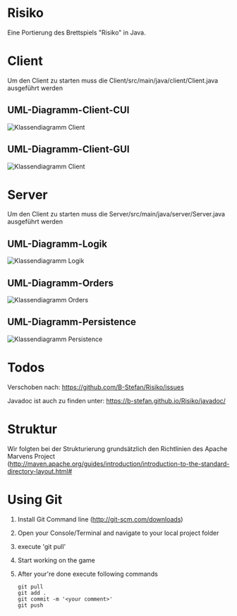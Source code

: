 Risiko
======

Eine Portierung des Brettspiels "Risiko" in Java.


# Client
 Um den Client zu starten muss die Client/src/main/java/client/Client.java ausgeführt werden

## UML-Diagramm-Client-CUI
![Klassendiagramm Client](http://b-stefan.github.io/Risiko/UML-Klassendiagramme/Client-CUI.svg "Klassendiagramm Client")

## UML-Diagramm-Client-GUI
![Klassendiagramm Client](http://b-stefan.github.io/Risiko/UML-Klassendiagramme/Clinet-GUI.svg "Klassendiagramm Client")

# Server
 Um den Client zu starten muss die Server/src/main/java/server/Server.java ausgeführt werden

## UML-Diagramm-Logik
![Klassendiagramm Logik](http://b-stefan.github.io/Risiko/UML-Klassendiagramme/Server-Logic.svg "Klassendiagramm Logik")

## UML-Diagramm-Orders
![Klassendiagramm Orders](http://b-stefan.github.io/Risiko/UML-Klassendiagramme/Server-Orders.svg "Klassendiagramm Orders")

## UML-Diagramm-Persistence
![Klassendiagramm Persistence](http://b-stefan.github.io/Risiko/UML-Klassendiagramme/Server-Persistence.svg "Klassendiagramm Persistence")


# Todos

Verschoben nach: https://github.com/B-Stefan/Risiko/issues

Javadoc ist auch zu finden unter: https://b-stefan.github.io/Risiko/javadoc/



# Struktur
Wir folgten bei der Strukturierung grundsätzlich den Richtlinien des Apache Marvens Project
(http://maven.apache.org/guides/introduction/introduction-to-the-standard-directory-layout.html#



# Using Git

1. Install Git Command line (http://git-scm.com/downloads)
2. Open your Console/Terminal and navigate to your local project folder
3. execute 'git pull'

4. Start working on the game

5. After your're done execute following commands
    ```
    git pull
    git add .
    git commit -m '<your comment>'
    git push

    ```